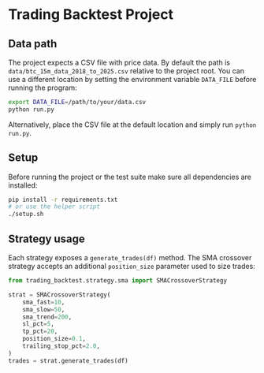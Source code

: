 # Trading Backtest Project

## Data path

The project expects a CSV file with price data. By default the path is
`data/btc_15m_data_2018_to_2025.csv` relative to the project root. You can use a
different location by setting the environment variable `DATA_FILE` before running
the program:

```bash
export DATA_FILE=/path/to/your/data.csv
python run.py
```

Alternatively, place the CSV file at the default location and simply run
`python run.py`.

## Setup

Before running the project or the test suite make sure all dependencies are
installed:

```bash
pip install -r requirements.txt
# or use the helper script
./setup.sh
```

## Strategy usage

Each strategy exposes a `generate_trades(df)` method. The SMA crossover strategy
accepts an additional `position_size` parameter used to size trades:

```python
from trading_backtest.strategy.sma import SMACrossoverStrategy

strat = SMACrossoverStrategy(
    sma_fast=10,
    sma_slow=50,
    sma_trend=200,
    sl_pct=5,
    tp_pct=20,
    position_size=0.1,
    trailing_stop_pct=2.0,
)
trades = strat.generate_trades(df)
```

